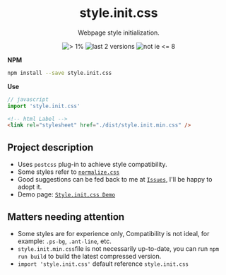 <div align="center">
  <h1>style.init.css</h1>
  <p>Webpage style initialization.</p>
  <span align="center">
    <img src="https://img.shields.io/badge/browsers->1%25-5081D7.svg" alt="> 1%">
    <img src="https://img.shields.io/badge/versions-last%202-97CA00.svg" alt="last 2 versions">
    <img src="https://img.shields.io/badge/IE-9+-0078D7.svg" alt="not ie <= 8">
  </span>
</div>

<!-- [![> 1%](https://img.shields.io/badge/browsers->1%25-5081D7.svg)](#)
[![last 2 versions](https://img.shields.io/badge/versions-last%202-97CA00.svg)](#)
[![not ie <= 8](https://img.shields.io/badge/IE-9+-0078D7.svg)](#) -->

**NPM**

```sh
npm install --save style.init.css
```

**Use**

```JavaScript
// javascript
import 'style.init.css'
```
```HTML
<!-- html Label -->
<link rel="stylesheet" href="./dist/style.init.min.css" />
```

## Project description

* Uses `postcss` plug-in to achieve style compatibility.
* Some styles refer to [`normalize.css`](https://github.com/necolas/normalize.css)
* Good suggestions can be fed back to me at [`Issues`](https://github.com/kiccer/style.init.css/issues), I'll be happy to adopt it.
* Demo page: [`Style.init.css Demo`](https://kiccer.github.io/style.init.css/docs/index.html)

## Matters needing attention

* Some styles are for experience only, Compatibility is not ideal, for example: `.ps-bg`, `.ant-line`, etc.
* `style.init.min.css`file is not necessarily up-to-date, you can run `npm run build` to build the latest compressed version.
* `import 'style.init.css'` default reference `style.init.css`
